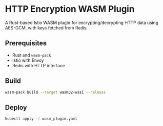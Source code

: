 # HTTP Encryption WASM Plugin
A Rust-based Istio WASM plugin for encrypting/decrypting HTTP data using AES-GCM, with keys fetched from Redis.

## Prerequisites
- Rust and `wasm-pack`
- Istio with Envoy
- Redis with HTTP interface

## Build
```bash
wasm-pack build --target wasm32-wasi --release 
```
## Deploy 
```bash
kubectl apply -f wasm_plugin.yaml
```